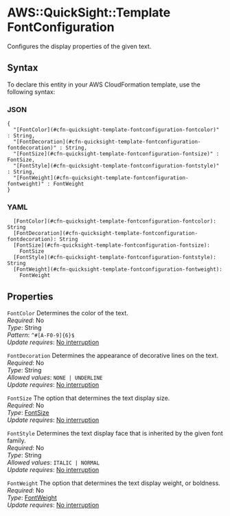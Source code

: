 # AWS::QuickSight::Template FontConfiguration<a name="aws-properties-quicksight-template-fontconfiguration"></a>

Configures the display properties of the given text\.

## Syntax<a name="aws-properties-quicksight-template-fontconfiguration-syntax"></a>

To declare this entity in your AWS CloudFormation template, use the following syntax:

### JSON<a name="aws-properties-quicksight-template-fontconfiguration-syntax.json"></a>

```
{
  "[FontColor](#cfn-quicksight-template-fontconfiguration-fontcolor)" : String,
  "[FontDecoration](#cfn-quicksight-template-fontconfiguration-fontdecoration)" : String,
  "[FontSize](#cfn-quicksight-template-fontconfiguration-fontsize)" : FontSize,
  "[FontStyle](#cfn-quicksight-template-fontconfiguration-fontstyle)" : String,
  "[FontWeight](#cfn-quicksight-template-fontconfiguration-fontweight)" : FontWeight
}
```

### YAML<a name="aws-properties-quicksight-template-fontconfiguration-syntax.yaml"></a>

```
  [FontColor](#cfn-quicksight-template-fontconfiguration-fontcolor): String
  [FontDecoration](#cfn-quicksight-template-fontconfiguration-fontdecoration): String
  [FontSize](#cfn-quicksight-template-fontconfiguration-fontsize):
    FontSize
  [FontStyle](#cfn-quicksight-template-fontconfiguration-fontstyle): String
  [FontWeight](#cfn-quicksight-template-fontconfiguration-fontweight):
    FontWeight
```

## Properties<a name="aws-properties-quicksight-template-fontconfiguration-properties"></a>

`FontColor` <a name="cfn-quicksight-template-fontconfiguration-fontcolor"></a>
Determines the color of the text\.  
_Required_: No  
_Type_: String  
_Pattern_: `^#[A-F0-9]{6}$`  
_Update requires_: [No interruption](https://docs.aws.amazon.com/AWSCloudFormation/latest/UserGuide/using-cfn-updating-stacks-update-behaviors.html#update-no-interrupt)

`FontDecoration` <a name="cfn-quicksight-template-fontconfiguration-fontdecoration"></a>
Determines the appearance of decorative lines on the text\.  
_Required_: No  
_Type_: String  
_Allowed values_: `NONE | UNDERLINE`  
_Update requires_: [No interruption](https://docs.aws.amazon.com/AWSCloudFormation/latest/UserGuide/using-cfn-updating-stacks-update-behaviors.html#update-no-interrupt)

`FontSize` <a name="cfn-quicksight-template-fontconfiguration-fontsize"></a>
The option that determines the text display size\.  
_Required_: No  
_Type_: [FontSize](aws-properties-quicksight-template-fontsize.md)  
_Update requires_: [No interruption](https://docs.aws.amazon.com/AWSCloudFormation/latest/UserGuide/using-cfn-updating-stacks-update-behaviors.html#update-no-interrupt)

`FontStyle` <a name="cfn-quicksight-template-fontconfiguration-fontstyle"></a>
Determines the text display face that is inherited by the given font family\.  
_Required_: No  
_Type_: String  
_Allowed values_: `ITALIC | NORMAL`  
_Update requires_: [No interruption](https://docs.aws.amazon.com/AWSCloudFormation/latest/UserGuide/using-cfn-updating-stacks-update-behaviors.html#update-no-interrupt)

`FontWeight` <a name="cfn-quicksight-template-fontconfiguration-fontweight"></a>
The option that determines the text display weight, or boldness\.  
_Required_: No  
_Type_: [FontWeight](aws-properties-quicksight-template-fontweight.md)  
_Update requires_: [No interruption](https://docs.aws.amazon.com/AWSCloudFormation/latest/UserGuide/using-cfn-updating-stacks-update-behaviors.html#update-no-interrupt)

